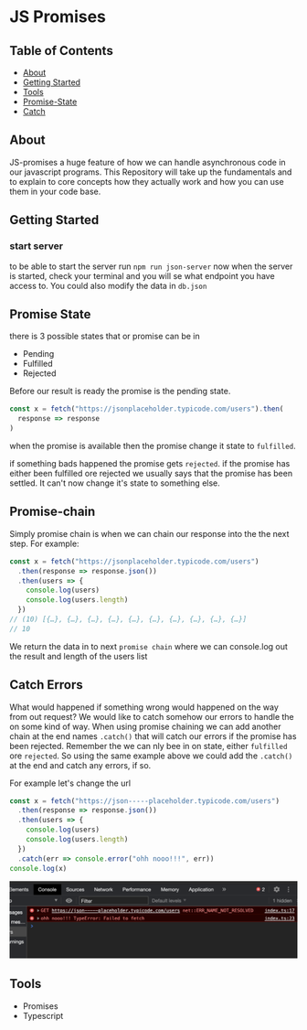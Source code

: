 # JS Promises

## Table of Contents

- [About](#about)
- [Getting Started](#getting_started)
- [Tools](#tools)
- [Promise-State](#promise-state)
- [Catch](#catch)

## About <a name = "about"></a>

JS-promises a huge feature of how we can handle asynchronous code in our javascript programs.
This Repository will take up the fundamentals and to explain to core concepts how they actually work and how you can use them in your code base.

## Getting Started <a name = "getting_started"></a>

### start server

to be able to start the server run `npm run json-server`
now when the server is started, check your terminal and you will se what endpoint you have access to.
You could also modify the data in `db.json`

## Promise State <a name = "promise-state"></a>

there is 3 possible states that or promise can be in

- Pending
- Fulfilled
- Rejected

Before our result is ready the promise is the pending state.

```js
const x = fetch("https://jsonplaceholder.typicode.com/users").then(
  response => response
)
```

when the promise is available then the promise change it state to `fulfilled`.

if something bads happened the promise gets `rejected`.
if the promise has either been fulfilled ore rejected we usually says that the promise has been settled. It can't now change it's state to something else.

## Promise-chain <a name = "promise-chain"></a>

Simply promise chain is when we can chain our response into the the next step.
For example:

```js
const x = fetch("https://jsonplaceholder.typicode.com/users")
  .then(response => response.json())
  .then(users => {
    console.log(users)
    console.log(users.length)
  })
// (10) [{…}, {…}, {…}, {…}, {…}, {…}, {…}, {…}, {…}, {…}]
// 10
```

We return the data in to next `promise chain` where we can console.log out the result and length of the users list

## Catch Errors <a name = "catch"></a>

What would happened if something wrong would happened on the way from out request? We would like to catch somehow our errors to handle the on some kind of way.
When using promise chaining we can add another chain at the end names `.catch()` that will catch our errors if the promise has been rejected.
Remember the we can nly bee in on state, either `fulfilled` ore `rejected`.
So using the same example above we could add the `.catch()` at the end and catch any errors, if so.

For example let's change the url

```js
const x = fetch("https://json-----placeholder.typicode.com/users")
  .then(response => response.json())
  .then(users => {
    console.log(users)
    console.log(users.length)
  })
  .catch(err => console.error("ohh nooo!!!", err))
console.log(x)
```

<img src="error.png" />

## Tools <a name = "tools"></a>

- Promises
- Typescript
